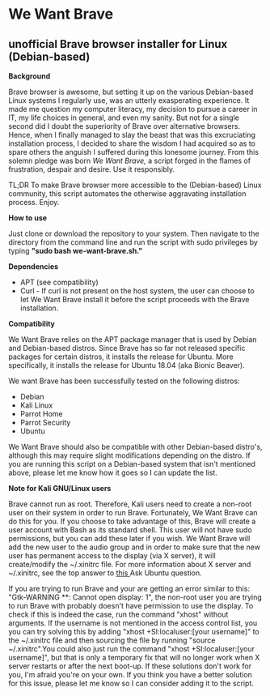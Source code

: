 # We Want Brave
## unofficial Brave browser installer for Linux (Debian-based)

**Background**

Brave browser is awesome, but setting it up on the various Debian-based Linux systems I regularly use, was an utterly exasperating experience. It made me question my computer literacy, my decision to pursue a career in IT, my life choices in general, and even my sanity. But not for a single second did I doubt the superiority of Brave over alternative browsers. Hence, when I finally managed to slay the beast that was this excruciating installation process, I decided to share the wisdom I had acquired so as to spare others the anguish I suffered during this lonesome journey. From this solemn pledge was born *We Want Brave,* a script forged in the flames of frustration, despair and desire. Use it responsibly.

TL;DR
To make Brave browser more accessible to the (Debian-based) Linux community, this script automates the otherwise aggravating installation process. Enjoy.

**How to use**

Just clone or download the repository to your system. Then navigate to the directory from the command line and run the script with sudo privileges by typing **"sudo bash we-want-brave.sh."**

**Dependencies**

- APT (see compatibility)
- Curl - If curl is not present on the host system, the user can choose to let We Want Brave install it before the script proceeds with the Brave installation.  

**Compatibility**

We Want Brave relies on the APT package manager that is used by Debian and Debian-based distros. Since Brave has so far not released specific packages for certain distros, it installs the release for Ubuntu. More specifically, it installs the release for Ubuntu 18.04 (aka Bionic Beaver).

We want Brave has been successfully tested on the following distros:
- Debian
- Kali Linux
- Parrot Home
- Parrot Security
- Ubuntu

We Want Brave should also be compatible with other Debian-based distro's, although this may require slight modifications depending on the distro. If you are running this script on a Debian-based system that isn't mentioned above, please let me know how it goes so I can update the list.

**Note for Kali GNU/Linux users**

Brave cannot run as root. Therefore, Kali users need to create a non-root user on their system in order to run Brave. Fortunately, We Want Brave can do this for you. If you choose to take advantage of this, Brave will create a user account with Bash as its standard shell. This user will not have sudo permissions, but you can add these later if you wish. We Want Brave will add the new user to the audio group and in order to make sure that the new user has permanent access to the display (via X server), it will create/modify the ~/.xinitrc file. For more information about X server and ~/.xinitrc, see the top answer to [this ](https://askubuntu.com/questions/7881/what-is-the-x-server) Ask Ubuntu question.

If you are trying to run Brave and your are getting an error similar to this: "Gtk-WARNING \*\*: Cannot open display: 1", the non-root user you are trying to run Brave with probably doesn't have permission to use the display. To check if this is indeed the case, run the command "xhost" without arguments. If the username is not mentioned in the access control list, you you can try solving this by adding "xhost +SI:localuser:[your username]" to the ~/.xinitrc file and then sourcing the file by running "source ~/.xinitrc".You could also just run the command "xhost +SI:localuser:[your username]", but that is only a temporary fix that will no longer work when X server restarts or after the next boot-up. If these solutions don't work for you, I'm afraid you're on your own. If you think you have a better solution for this issue, please let me know so I can consider adding it to the script.
